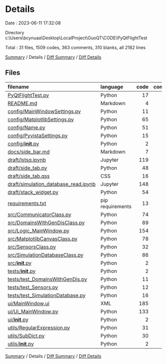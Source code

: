 # Details

Date : 2023-06-11 17:32:08

Directory c:\\Users\\bcynuaa\\Desktop\\LocalProject\\GuoQT\\CODE\\PyQtFlightTest

Total : 31 files,  1509 codes, 363 comments, 310 blanks, all 2182 lines

[Summary](results.md) / Details / [Diff Summary](diff.md) / [Diff Details](diff-details.md)

## Files
| filename | language | code | comment | blank | total |
| :--- | :--- | ---: | ---: | ---: | ---: |
| [PyQtFlightTest.py](/PyQtFlightTest.py) | Python | 17 | 10 | 6 | 33 |
| [README.md](/README.md) | Markdown | 4 | 0 | 2 | 6 |
| [config/MainWindowSettings.py](/config/MainWindowSettings.py) | Python | 11 | 7 | 5 | 23 |
| [config/MatplotlibSettings.py](/config/MatplotlibSettings.py) | Python | 65 | 17 | 7 | 89 |
| [config/Name.py](/config/Name.py) | Python | 51 | 20 | 17 | 88 |
| [config/PyvistaSettings.py](/config/PyvistaSettings.py) | Python | 15 | 9 | 7 | 31 |
| [config/__init__.py](/config/__init__.py) | Python | 2 | 7 | 2 | 11 |
| [docs/side_bar.md](/docs/side_bar.md) | Markdown | 7 | 0 | 2 | 9 |
| [draft/lstsq.ipynb](/draft/lstsq.ipynb) | Jupyter | 119 | 0 | 1 | 120 |
| [draft/side_tab.py](/draft/side_tab.py) | Python | 48 | 7 | 24 | 79 |
| [draft/side_tab.qss](/draft/side_tab.qss) | CSS | 16 | 0 | 2 | 18 |
| [draft/simulation_database_read.ipynb](/draft/simulation_database_read.ipynb) | Jupyter | 148 | 0 | 1 | 149 |
| [draft/stack_widget.py](/draft/stack_widget.py) | Python | 54 | 13 | 17 | 84 |
| [requirements.txt](/requirements.txt) | pip requirements | 13 | 0 | 1 | 14 |
| [src/CommunicatorClass.py](/src/CommunicatorClass.py) | Python | 74 | 16 | 22 | 112 |
| [src/DomainsWithGenDisClass.py](/src/DomainsWithGenDisClass.py) | Python | 89 | 26 | 22 | 137 |
| [src/Logic_MainWindow.py](/src/Logic_MainWindow.py) | Python | 154 | 26 | 26 | 206 |
| [src/MatplotlibCanvasClass.py](/src/MatplotlibCanvasClass.py) | Python | 78 | 17 | 28 | 123 |
| [src/SensorsClass.py](/src/SensorsClass.py) | Python | 32 | 17 | 16 | 65 |
| [src/SimulationDatabaseClass.py](/src/SimulationDatabaseClass.py) | Python | 86 | 35 | 26 | 147 |
| [src/__init__.py](/src/__init__.py) | Python | 2 | 7 | 2 | 11 |
| [tests/__init__.py](/tests/__init__.py) | Python | 2 | 7 | 2 | 11 |
| [tests/test_DomainsWithGenDis.py](/tests/test_DomainsWithGenDis.py) | Python | 11 | 20 | 6 | 37 |
| [tests/test_Sensors.py](/tests/test_Sensors.py) | Python | 12 | 27 | 7 | 46 |
| [tests/test_SimulationDatabase.py](/tests/test_SimulationDatabase.py) | Python | 16 | 29 | 7 | 52 |
| [ui/MainWindow.ui](/ui/MainWindow.ui) | XML | 185 | 0 | 1 | 186 |
| [ui/Ui_MainWindow.py](/ui/Ui_MainWindow.py) | Python | 133 | 10 | 36 | 179 |
| [ui/__init__.py](/ui/__init__.py) | Python | 2 | 7 | 2 | 11 |
| [utils/RegularExpression.py](/utils/RegularExpression.py) | Python | 31 | 12 | 6 | 49 |
| [utils/SubDict.py](/utils/SubDict.py) | Python | 30 | 10 | 5 | 45 |
| [utils/__init__.py](/utils/__init__.py) | Python | 2 | 7 | 2 | 11 |

[Summary](results.md) / Details / [Diff Summary](diff.md) / [Diff Details](diff-details.md)